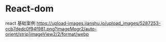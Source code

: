 # React-dom
react 基础案例
https://upload-images.jianshu.io/upload_images/5287253-ccb7dedc0f94f981.png?imageMogr2/auto-orient/strip|imageView2/2/format/webp
